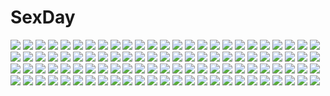 # SexDay
![](https://konachan.com/jpeg/90d0bf65d9c9591a4ba88e23b06fadaf/Konachan.com%20-%20174399%20barefoot%20beach%20brown_eyes%20brown_hair%20clouds%20dress%20hat%20hataraku_maou-sama%21%20sasaki_chiho%20see_through%20short_hair%20sky%20summer%20summer_dress%20water.jpg)
![](https://konachan.com/jpeg/f06c30acdf42bfa6f372c074be6517fa/Konachan.com%20-%20291756%20ass%20blush%20breasts%20dress%20gray_hair%20karutamo%20no_bra%20nopan%20original%20red_eyes%20short_hair%20sideboob%20skirt_lift%20third-party_edit%20tissue-chan%20white.jpg)
![](https://konachan.com/image/a6ff4cd5dde5eb0e3cd645ec9a561227/Konachan.com%20-%2051994%20carnelian%20lilith_%28yami_to_boushi_to_hon_no_tabibito%29%20yami_to_boushi_to_hon_no_tabibito.jpg)
![](https://konachan.com/jpeg/56f76ed594c6457499878f964fbe1f57/Konachan.com%20-%20173683%20ayase_eri%20blonde_hair%20blue_eyes%20boots%20bow%20dsmile%20garter%20gloves%20love_live%21_school_idol_project%20ponytail%20short_hair%20tie%20white.jpg)
![](https://konachan.com/image/7600b0723d071b61cdc2a09754c426c3/Konachan.com%20-%2059630%20aqua_eyes%20aqua_hair%20bandage%20blood%20computer%20hatsune_miku%20headphones%20instrument%20long_hair%20microphone%20piano%20twintails%20vocaloid.jpg)
![](https://konachan.com/image/b7084c99bb454fe4d8e6ee24ed1bc4f5/Konachan.com%20-%20258229%20antarcticite%20anthropomorphism%20aqua_eyes%20close%20gloves%20houseki_no_kuni%20morino_bambi%20short_hair%20signed%20tie%20white_hair.jpg)
![](https://konachan.com/jpeg/4bc4d1a15813ff9e740656fc39c3084a/Konachan.com%20-%20241544%20ass%20blazblue%20bow%20breasts%20censored%20daiaru%20long_hair%20maid%20no_bra%20nopan%20ponytail%20purple_hair%20pussy%20pussy_juice%20red_eyes%20thighhighs%20twintails%20waifu2x.jpg)
![](https://konachan.com/image/0ce5bf756dd18fac94a0e776db978bbc/Konachan.com%20-%2020156%20all_male%20howl%20howl%27s_moving_castle%20male.jpg)
![](https://konachan.com/jpeg/bd362a11962b559997f31e43ad49fb84/Konachan.com%20-%20204440%20blue_eyes%20brown_hair%20hat%20long_hair%20marin_%28myuy_3%29%20petals%20pokemon%20serena_%28pokemon%29%20signed%20skirt%20thighhighs%20white%20zettai_ryouiki.jpg)
![](https://konachan.com/image/2d67fd5f526bed3fa7781b7ca4f695ba/Konachan.com%20-%20220989%20breasts%20cleavage%20curry_bowl%20dark_skin%20elbow_gloves%20gloves%20long_hair%20navel%20original%20ponytail%20purple_hair%20skirt%20wings%20yellow_eyes.jpg)
![](https://konachan.com/image/969d16ea1099453f68f9f34f18882840/Konachan.com%20-%2047419%20rozen_maiden%20shinku%20suigintou.jpg)
![](https://konachan.com/jpeg/70e76cd956d184f8e868eb29b5aa3505/Konachan.com%20-%20201578%20anthropomorphism%20bed%20blush%20breasts%20cropped%20fang%20gray_hair%20long_hair%20maki_pei%20nipples%20panties%20panty_pull%20pubic_hair%20thighhighs%20topless%20underwear.jpg)
![](https://konachan.com/image/6112021d3bc5a1a326882c457e0817b4/Konachan.com%20-%20297380%20hatsune_miku%20hiro_chikyuujin%20kagamine_len%20kagamine_rin%20male%20vocaloid.jpg)
![](https://konachan.com/image/8a789defab7aeb0614f0dab16d63dfb8/Konachan.com%20-%2052086%20hatsune_miku%20thighhighs%20vocaloid.jpg)
![](https://konachan.com/image/cfb71cfc7d95603262a05bdc65e704f9/Konachan.com%20-%20143609%20original%20pink_hair%20red_eyes%20school_uniform%20shinonome_ren%20skirt%20thighhighs%20zettai_ryouiki.jpg)
![](https://konachan.com/image/9855355e1d7a23d8dbe102598cdb5a84/Konachan.com%20-%2013395%20izumi_konata%20lucky_star.jpg)
![](https://konachan.com/jpeg/7e07580c9966170287d94a65a46b3948/Konachan.com%20-%20264915%20barefoot%20breasts%20cleavage%20fate_grand_order%20fate_%28series%29%20headband%20long_hair%20medb_%28fate_grand_order%29%20navel%20pink_hair%20skirt%20white.jpg)
![](https://konachan.com/image/9b432dff71846182f4a266f89279d4f5/Konachan.com%20-%2062145%20asahina_mikuru%20nagato_yuki%20suzumiya_haruhi%20suzumiya_haruhi_no_yuutsu.jpg)
![](https://konachan.com/image/7d76a0461d76ed64dc50d4c542b4f7cd/Konachan.com%20-%2049421%20blonde_hair%20blue_eyes%20bow%20bow_%28weapon%29%20choker%20elwing%20headband%20long_hair%20navel%20pointed_ears%20shining_wind%20taka_tony%20weapon.jpg)
![](https://konachan.com/image/126b44fd8c45a5baa26e163130db0f34/Konachan.com%20-%2075544%20animal_ears%20awl%20bed%20bicolored_eyes%20breasts%20brown_hair%20catgirl%20cleavage%20maid%20original.jpg)
![](https://konachan.com/image/df68e058f28909559b6b77aed8d7d5a6/Konachan.com%20-%208332%20inatsuki_nanami%20nagase_sayaka%20soul_link%20tinkle.jpg)
![](https://konachan.com/image/4d5db83449adf0687c2777ee9c9e4455/Konachan.com%20-%2091831%20alisa_ilinichina_amiella%20god_eater%20jpeg_artifacts%20okiura.jpg)
![](https://konachan.com/image/c0ad1eb7f075ac57e9873688382ea8b1/Konachan.com%20-%20140173%20glasses%20green_hair%20hatsune_miku%20ogami_kazuki%20twintails%20vocaloid%20wink%20zoom_layer.jpg)
![](https://konachan.com/image/e1ca154956a0d6004d5e10a213e58759/Konachan.com%20-%20281309%20animal%20book%20bow%20breasts%20brown_eyes%20brown_hair%20cake%20cat%20cleavage%20computer%20danann%20drink%20flowers%20food%20fruit%20long_hair%20original%20pantyhose%20paper%20skirt.jpg)
![](https://konachan.com/jpeg/f2be65ccb62aa3c093b127b1a4cf370b/Konachan.com%20-%2058235%20f-ism%20maid%20murakami_suigun%20wings.jpg)
![](https://konachan.com/jpeg/89e86a4aa828e553dbf19070c52226f6/Konachan.com%20-%20120211%202girls%20blue_eyes%20game_cg%20gloves%20goth-loli%20headdress%20izuna_zanshinken%20kuzuryuu_suzuka%20lolita_fashion%20purple_hair%20school_uniform%20yellow_eyes.jpg)
![](https://konachan.com/image/05fcf31b433a485862db61779e754113/Konachan.com%20-%2026017%20air%20kamio_misuzu%20snow%20winter.jpg)
![](https://konachan.com/image/6d8d338585f7ff9b61274d3ebf5acb17/Konachan.com%20-%20298242%20animal_ears%20arknights%20black_hair%20breasts%20brown_eyes%20cleavage%20gloves%20long_hair%20pantyhose%20shorts%20tail%20texas_%28arknights%29%20zui_ai_shuang_mawei.jpg)
![](https://konachan.com/image/d0b223d7f26fdab61bd2520c67bd76f6/Konachan.com%20-%20285584%202girls%20black_hair%20clouds%20kneehighs%20long_hair%20original%20panties%20purple_eyes%20school_uniform%20short_hair%20skirt%20skirt_lift%20sky%20twinpoo%20underwear.jpg)
![](https://konachan.com/jpeg/41c703df1964106e96781653d064ea26/Konachan.com%20-%20184830%20flat_chest%20gray_eyes%20gwayo%20horns%20long_hair%20nipples%20original.jpg)
![](https://konachan.com/jpeg/b23ad80fe4f8ddb09cd0ba79f9c42555/Konachan.com%20-%20294686%20blue_eyes%20blue_hair%20blush%20bra%20breast_hold%20breasts%20censored%20headband%20nipples%20nude%20panties%20panty_pull%20pantyhose%20short_hair%20underwear%20undressing%20waifu2x.jpg)
![](https://konachan.com/image/467be7086aa782c80651e72e439f1057/Konachan.com%20-%20102073%20huke%20makise_kurisu%20okabe_rintarou%20shiina_mayuri%20steins%3Bgate.jpg)
![](https://konachan.com/jpeg/d9b0d7ac34c2b764b8c37b419f05863b/Konachan.com%20-%20217866%20animal_ears%20blue_hair%20chain%20collar%20fang%20fenrir%20granblue_fantasy%20long_hair%20necklace%20panties%20red_eyes%20shingeki_no_bahamut%20skirt%20underwear%20wolfgirl.jpg)
![](https://konachan.com/image/1836b2f1ca03ea8207b63691aec23080/Konachan.com%20-%20260282%20aqua_eyes%20bed%20breast_hold%20breasts%20demon%20horns%20long_hair%20navel%20nnyara%20original%20panties%20pink_hair%20pointed_ears%20succubus%20tail%20underwear%20undressing%20wink.jpg)
![](https://konachan.com/image/1de8fbcf1f23ae71d78f747e1eb335f6/Konachan.com%20-%2014264%20blue_hair%20brown_eyes%20flutter_of_birds%20long_hair%20rikatou_me%20twintails.jpg)
![](https://konachan.com/jpeg/3a3bc161abadaea0aa545800c9c49bc0/Konachan.com%20-%20109295%20akemi_homura%20ca%20kaname_madoka%20mahou_shoujo_madoka_magica%20miki_sayaka%20sakura_kyouko%20tomoe_mami.jpg)
![](https://konachan.com/image/6a14f06b79241097aeb40a401644791a/Konachan.com%20-%2024938%20black_hair%20cherry_blossoms%20flowers%20green_eyes%20long_hair%20memories_off%20misasagi_inori%20school_uniform.jpg)
![](https://konachan.com/jpeg/9589f697f1cbfc51780cc007fe5b8b63/Konachan.com%20-%20173218%20brown_hair%20kuriyama_mirai%20kyoukai_no_kanata%20pantyhose%20pikamuffin%20school_uniform%20short_hair%20white%20yellow_eyes.jpg)
![](https://konachan.com/jpeg/e558709dbc9c051903e25ecd60fd50c1/Konachan.com%20-%2095821%20ass%20breasts%20green_hair%20ladies_versus_butlers%21%20maid%20nipples%20open_shirt%20panties%20shikikagami_sanae%20thighhighs%20topless%20underwear%20vector%20yellow_eyes.jpg)
![](https://konachan.com/image/95e7ce952df2003f57e3331cb05921e4/Konachan.com%20-%2063415%20favorite%20game_cg%20hoshizora_no_memoria%20tagme.jpg)
![](https://konachan.com/image/05a91426e051ac3ff0db81ddd87185d8/Konachan.com%20-%2052385%20bike_shorts%20kikuchi%20rain%20scenic%20school_uniform%20shorts%20water.jpg)
![](https://konachan.com/jpeg/126f40286e0c4c8384bebce0f538db44/Konachan.com%20-%2061307%20loli%20long_hair%20panties%20scan%20underwear%20yuri.jpg)
![](https://konachan.com/image/a6fc4bb328e9bd1180baf0b108cb1520/Konachan.com%20-%2083503%20akky%20black_hair%20brown_eyes%20game_console%20hirasawa_ui%20k-on%21%20long_hair%20nakano_azusa%20twintails.jpg)
![](https://konachan.com/image/463aee72673e3a0ece63076619e0bbd9/Konachan.com%20-%2039021%202girls%20bow%20brown_hair%20bunny%20bunny_ears%20bunnygirl%20collar%20gothic%20original%20panties%20short_hair%20shorts%20skirt%20tagme%20twintails%20underwear%20white_hair.jpg)
![](https://konachan.com/jpeg/d9126364783619eceb0454fc1a3de36f/Konachan.com%20-%20280473%20blue_hair%20bunny%20dress%20fang%20hat%20long_hair%20mimumiri%20music%20original%20pixiv_fantasia%20purple_eyes%20teddy_bear%20wand%20wings%20witch%20witch_hat.jpg)
![](https://konachan.com/image/a22e4816fc02c69fec4862e64f5928a8/Konachan.com%20-%20183987%20blush%20brown_hair%20clouds%20hakurei_reimu%20long_hair%20lzh%20nopan%20pink_eyes%20sarashi%20sky%20touhou%20underwear.jpg)
![](https://konachan.com/jpeg/b8c35bb904ba74eee395b74cea78537e/Konachan.com%20-%20195196%20hatsune_miku%20pianorei%20vocaloid.jpg)
![](https://konachan.com/jpeg/150eec66e8bd1077e77451e456152db6/Konachan.com%20-%20229849%202girls%20blush%20brown_hair%20drink%20hat%20headdress%20kneehighs%20orange_eyes%20paper%20pink_hair%20pyonsuke0141%20red_eyes%20sake%20short_hair%20skirt%20touhou%20wings.jpg)
![](https://konachan.com/jpeg/48163a17dc3b2363f78d05731ba0d095/Konachan.com%20-%20155165%20aladdin_%28magi%29%20all_male%20clouds%20funko_%28monarin%29%20grass%20judal%20long_hair%20magi_the_labyrinth_of_magic%20male%20petals%20sky.jpg)
![](https://konachan.com/jpeg/48ce89aafb49040cec7a7b90a89f61fb/Konachan.com%20-%20260364%202girls%20aqua_eyes%20brown_eyes%20eyepatch%20front_wing%20game_cg%20grass%20gray_hair%20gun%20kumashiro_megumi%20military%20shishigaya_touka%20short_hair%20watanabe_akio%20weapon.jpg)
![](https://konachan.com/image/a5bbb94782c3ff36ebf154cfb6a1a4e1/Konachan.com%20-%20267464%20aqua_eyes%20bikini_top%20blue_hair%20breasts%20choker%20cleavage%20cross%20fate_grand_order%20fate_%28series%29%20long_hair%20saint_martha%20shade%20sunglasses%20tsuyadashi_shuuji.jpg)
![](https://konachan.com/image/9b01fe909d0376405cee2cd404d0c2b5/Konachan.com%20-%20210549%20218%202girls%20animal_ears%20black_hair%20breasts%20cleavage%20fire%20gloves%20granblue_fantasy%20long_hair%20navel%20thighhighs%20white_hair%20yuel_%28granblue_fantasy%29.jpg)
![](https://konachan.com/jpeg/ba3e9f1cfefbfc5318cf16b490a34d49/Konachan.com%20-%20295640%20azur_lane%20blush%20breast_hold%20breasts%20cameltoe%20cleavage%20goth-loli%20gray_hair%20long_hair%20panties%20red_eyes%20skirt_lift%20sousouman%20twintails%20underwear.jpg)
![](https://konachan.com/image/22aaf9ad2f4cacc5fe720696100d4282/Konachan.com%20-%20179761%202girls%20armor%20ass%20black_hair%20blue_eyes%20breasts%20cleavage%20gloves%20kill_la_kill%20long_hair%20m874%20navel%20short_hair%20skirt%20sword%20thighhighs%20underboob%20weapon.jpg)
![](https://konachan.com/image/297003231080078d194e8131a881766c/Konachan.com%20-%20142923%20animal_ears%20breasts%20brown_eyes%20brown_hair%20catgirl%20chen%20flat_chest%20ke-ta%20multiple_tails%20nipples%20nude%20onsen%20short_hair%20tail%20touhou.jpg)
![](https://konachan.com/image/0251edca7051d26f0e39b25b35e23228/Konachan.com%20-%2076351%20breasts%20fate_testarossa%20mahou_shoujo_lyrical_nanoha%20mahou_shoujo_lyrical_nanoha_strikers%20open_shirt%20panties%20underwear.jpg)
![](https://konachan.com/jpeg/baa469e0db0a334566e82f166f36de96/Konachan.com%20-%20250803%20animal_ears%20bell%20breasts%20catgirl%20cleavage%20collar%20eyepatch%20hewsack%20panties%20purple_hair%20short_hair%20third-party_edit%20underwear%20white%20yellow_eyes.jpg)
![](https://konachan.com/image/82fa2d3cc02535be7baa5212e4eff7a1/Konachan.com%20-%20179166%20black_hair%20breasts%20cleavage%20dress%20flowers%20karasu-san_%28syh3iua83%29%20long_hair%20original%20skull%20staff.jpg)
![](https://konachan.com/image/64de10273f8f9bf0b9483516345da170/Konachan.com%20-%20138300%20black_hair%20blue_eyes%20kojita%20original%20school_uniform.jpg)
![](https://konachan.com/jpeg/d07b0a586005bbd5e2baf34635615319/Konachan.com%20-%2071961%20black_hair%20blue_eyes%20book%20brown_eyes%20gray_hair%20hat%20katana%20kneehighs%20myon%20ribbons%20short_hair%20skirt%20sword%20touhou%20transparent%20vector%20weapon%20wings%20wink.jpg)
![](https://konachan.com/image/4eb90bc4fd261361c298d01b5e11d2e6/Konachan.com%20-%2071277%20close%20hanato_kobato%20kobato.jpg)
![](https://konachan.com/image/ddfde325418857169163b458f603a776/Konachan.com%20-%20140246%20blood%20bunny%20katana%20original%20polychromatic%20sword%20weapon.jpg)
![](https://konachan.com/image/d02b8849d97986a1b78b51cc8df11f89/Konachan.com%20-%2038829%20censored%20futanari%20gouen_no_soleil%20nanashiki_rin%20skyfish%20tentacles.jpg)
![](https://konachan.com/image/54dc6d747d9e83e33218283e7f8983c1/Konachan.com%20-%20279671%20angel%20animal%20brown_hair%20cake%20camera%20cat%20computer%20dress%20drink%20food%20halo%20headphones%20ji_dao_ji%20original%20paper%20phone%20short_hair%20skull%20wings.jpg)
![](https://konachan.com/image/99315e0e60249e2f149ab25d7c8d5031/Konachan.com%20-%20174660%20book%20bow%20brown_eyes%20brown_hair%20computer%20hikariin25%20kneehighs%20long_hair%20original%20school_uniform.jpg)
![](https://konachan.com/jpeg/6ef7ee2cc52d1d331a16d9d4a639064e/Konachan.com%20-%20286217%20anthropomorphism%20brown_eyes%20brown_hair%20capriccio%20cat_smile%20close%20cropped%20headdress%20hoodie%20loli%20microphone%20short_hair%20waifu2x%20watermark%20white.jpg)
![](https://konachan.com/image/c1c29084c361c09babd3fff147734918/Konachan.com%20-%2049008%20kannagi_crazy_shrine_maidens%20nagi.jpg)
![](https://konachan.com/jpeg/89243d3f07ca53cfc1038c8c09ed4447/Konachan.com%20-%20107332%20ass_grab%20breast_grab%20breasts%20brown_eyes%20censored%20clochette%20game_cg%20himekawa_fuuka%20long_hair%20nipples%20nude%20oshiki_hitoshi%20penis%20pussy%20pussy_juice%20sex.jpg)
![](https://konachan.com/image/e7dc65bf0deb33382d9eca160aa5bae9/Konachan.com%20-%2074640%20houraisan_kaguya%20touhou.jpg)
![](https://konachan.com/jpeg/b792540b85f0ed0c8d0c46a40e18aedb/Konachan.com%20-%20176548%20barefoot%20bra%20breasts%20chobipero%20cleavage%20game_cg%20hagaru_buryunhirude%20long_hair%20nipples%20nipple_slip%20panties%20shin_shirogane_no_soleil%20skyfish%20underwear.jpg)
![](https://konachan.com/image/48d0d24ed67a1caf906a0d58556d614d/Konachan.com%20-%2016365%20headphone_%2B_musume%20headphones%20sky.jpg)
![](https://konachan.com/image/412eeb3928e94bdd572273fe7c2a1491/Konachan.com%20-%20136126%20bunny%20dress%20flowers%20hatsune_miku%20long_hair%20petals%20red_eyes%20saine_%28artist%29%20vocaloid.jpg)
![](https://konachan.com/image/85d4d91aad40f3ff212284aa0e43b560/Konachan.com%20-%20243048%20all_male%20arakita_yasutomo%20arkray%20bicycle%20bike_shorts%20black_hair%20clouds%20male%20short_hair%20shorts%20sky%20yowamushi_pedal.jpg)
![](https://konachan.com/jpeg/98b07e0fa584846897c638cc4b64afe8/Konachan.com%20-%20236485%20animal%20aqua_eyes%20aqua_hair%20briska%20bubbles%20dress%20fish%20long_hair%20original%20signed%20underwater%20water.jpg)
![](https://konachan.com/jpeg/61c65a553f3e55daf5626ecffeab14cf/Konachan.com%20-%20173192%20breasts%20game_cg%20lass%20nipples%20no_bra%20nopan%20open_shirt%20purple_hair%20pussy%20ribbons%20school_uniform%20takagi_sana%20uncensored%20yellow_eyes%20youta.jpg)
![](https://konachan.com/image/c4e3cacbbce1d3b97c1a61ea48a4512f/Konachan.com%20-%20158321%20building%20clouds%20industrial%20living%20nobody%20original%20scenic%20sky%20sunset%20tree.jpg)
![](https://konachan.com/image/8b2d9ddbc675f3d600292a899cad4553/Konachan.com%20-%20233006%20building%20clouds%20coba_%28bushclover%29%20moon%20nobody%20scenic%20sky%20stars%20tree.jpg)
![](https://konachan.com/jpeg/12a0d793a70684937521155b6905f052/Konachan.com%20-%20153683%20tagme.jpg)
![](https://konachan.com/image/d3cf0b310c75d8d12d3cfebbc328d850/Konachan.com%20-%2017558%20kayama_akira%20panties%20taka_tony%20uchuu_no_stellvia%20underwear.jpg)
![](https://konachan.com/image/c68f97e68c5fe72a6ea5356bfa5571f0/Konachan.com%20-%2034103%20animal%20animal_ears%20bat%20catgirl%20halloween%20hat%20panties%20pumpkin%20short_hair%20tail%20thighhighs%20underwear%20wand.jpg)
![](https://konachan.com/image/211913da6828ab05427667140301ad61/Konachan.com%20-%20130292%20darker_than_black%20purple_eyes%20white_hair%20yin.jpg)
![](https://konachan.com/jpeg/861b117d13b2622c45d08654591f5982/Konachan.com%20-%20127360%20animal%20black_hair%20fish%20gloves%20hat%20japanese_clothes%20kimono%20original%20scarf%20short_hair%20tears%20water%20yaza.jpg)
![](https://konachan.com/jpeg/c18f5ccf70e3a3f193c50d824bc554ab/Konachan.com%20-%20153850%20hakurei_reimu%20japanese_clothes%20kichiroku%20mask%20miko%20ofuda%20shrine%20touhou.jpg)
![](https://konachan.com/image/f23e4357443fe7055c32755c9e71778e/Konachan.com%20-%2026909%20amamiya_yuuko%20ef.jpg)
![](https://konachan.com/jpeg/595f685a93568b6178ba4b2cc58e0984/Konachan.com%20-%20180669%20clouds%20dress%20hoodie%20iroia_%28yo_mogi%29%20long_hair%20purple_eyes%20purple_hair%20sky%20thighhighs%20twintails%20vocaloid%20voiceroid%20yuzuki_yukari.jpg)
![](https://konachan.com/image/3099eb3d86c87b6cb39e886ae65e2e7d/Konachan.com%20-%20203822%20animal_ears%20blonde_hair%20collar%20cosplay%20fate_%28series%29%20foxgirl%20illyasviel_von_einzbern%20long_hair%20philomelalilium%20pink_eyes%20thighhighs.jpg)
![](https://konachan.com/jpeg/d78b00d90526f57ab892c27068116a39/Konachan.com%20-%20177654%20bow%20brown_eyes%20brown_hair%20game_cg%20giga%20kiss_ato%20panties%20see_through%20short_hair%20spread_legs%20tagme_%28artist%29%20thighhighs%20underwear%20water%20wet.jpg)
![](https://konachan.com/jpeg/4e3a1aad7c7d1f49074fd1fd2c735311/Konachan.com%20-%20166716%20animal%20aqua_eyes%20aqua_hair%20elbow_gloves%20gloves%20hatsune_miku%20hzrn_%28ymj924%29%20long_hair%20petals%20signed%20skirt%20thighhighs%20tie%20twintails%20vocaloid%20water.jpg)
![](https://konachan.com/jpeg/aa94670da85b1f84e9038541caf69c1c/Konachan.com%20-%20272380%20bed%20black_eyes%20black_hair%20breasts%20dannex009%20long_hair%20naruto%20navel%20nipples%20nude%20penis%20pussy%20pussy_juice%20sex%20spread_legs%20uchiha_mikoto%20uncensored.jpg)
![](https://konachan.com/jpeg/c15b7f0145d2756037550b6b80535ece/Konachan.com%20-%20239447%202girls%20annin_doufu%20barefoot%20brown_eyes%20brown_hair%20bubbles%20dress%20gloves%20idolmaster%20jougasaki_mika%20kohinata_miho%20long_hair%20necklace%20ribbons%20short_hair.jpg)
![](https://konachan.com/image/fd61f48195aff76fc0fffb1a4eda5e2d/Konachan.com%20-%2036969%20furude_rika%20higurashi_no_naku_koro_ni%20houjou_satoko%20irie_kyosuke%20maebara_keiichi%20ryuuguu_rena%20sonozaki_mion.jpg)
![](https://konachan.com/image/1109c059f50381d0e9227d1f81838437/Konachan.com%20-%2068366%20bikini%20drink%20kagamine_len%20kagamine_rin%20male%20sky%20swim_ring%20swimsuit%20vocaloid.jpg)
![](https://konachan.com/image/d085f87ef8184648d81dba5a868fbad4/Konachan.com%20-%20203332%20bra%20braids%20brown_hair%20cum%20idolmaster%20nekomata_naomi%20nipples%20open_shirt%20panties%20panty_pull%20pantyhose%20pubic_hair%20red_eyes%20senkawa_chihiro%20underwear.jpg)
![](https://konachan.com/jpeg/5ffa28fe685c74b41d85895d3d5df25d/Konachan.com%20-%20277624%20asou_fumi%20baseson%20blue_eyes%20blush%20bra%20breasts%20brown_hair%20game_cg%20kimihane%20mtu%20nipples%20panties%20panty_pull%20pantyhose%20skirt%20sunset%20underwear%20yuri.jpg)
![](https://konachan.com/image/a8073c8f95aa08a3ec99b6c10a65adeb/Konachan.com%20-%20156952%20asagiri_shiori%20jpeg_artifacts%20kitashirakawa_tamako%20tamako_market.jpg)
![](https://konachan.com/jpeg/955797eb764b25b0db2f82e04d01d4af/Konachan.com%20-%20153678%20blush%20game_cg%20long_hair%20mezameru_to_itoko_wo_mamoru_bishoujo_kenshi_ni_natteita%20pool%20school_swimsuit%20swimsuit%20tentacles.jpg)
![](https://konachan.com/jpeg/2c887f2024efeed8ec1fd71ae46fec89/Konachan.com%20-%20207441%20black_hair%20blue_eyes%20blush%20breasts%20cropped%20hestia_%28danmachi%29%20karory%20long_hair%20nipples%20ribbons%20scan%20topless%20twintails.jpg)
![](https://konachan.com/jpeg/d00cbd17eeea3424c4cedb02fc886973/Konachan.com%20-%2013560%20harukazedori_ni_tomarigi_wo%20momotani_harune%20school_uniform%20tsurugi_hagane%20water%20wet.jpg)
![](https://konachan.com/image/bb5983289e78d5bd920a7355083c88a6/Konachan.com%20-%20272517%20barefoot%20blonde_hair%20blue_eyes%20blush%20borubikku%20breasts%20cleavage%20crossover%20crown%20dress%20gray_eyes%20hat%20long_hair%20panties%20pink_hair%20underwear%20water%20wink.jpg)
![](https://konachan.com/jpeg/bced8c26f6bc7b7481f0a7c31ee5267f/Konachan.com%20-%20220402%20breasts%20lala_satalin_deviluke%20nipples%20nude%20sairenji_haruna%20scan%20to_love_ru%20yabuki_kentarou.jpg)
